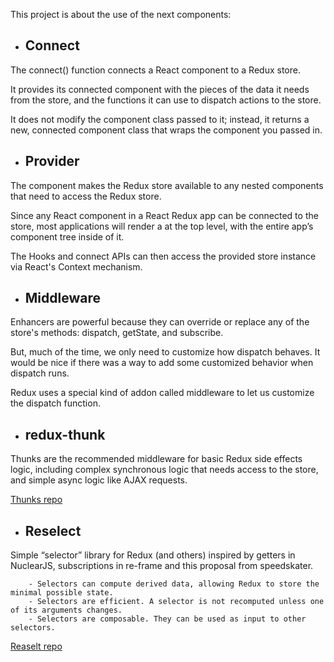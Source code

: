 This project is about the use of the next components:

- ## Connect

The connect() function connects a React component to a Redux store.

It provides its connected component with the pieces of the data it needs from the store, and the functions it can use to dispatch actions to the store.

It does not modify the component class passed to it; instead, it returns a new, connected component class that wraps the component you passed in.

- ## Provider

The <Provider> component makes the Redux store available to any nested components that need to access the Redux store.

Since any React component in a React Redux app can be connected to the store, most applications will render a <Provider> at the top level, with the entire app’s component tree inside of it.

The Hooks and connect APIs can then access the provided store instance via React's Context mechanism.


- ## Middleware

Enhancers are powerful because they can override or replace any of the store's methods: dispatch, getState, and subscribe.

But, much of the time, we only need to customize how dispatch behaves. It would be nice if there was a way to add some customized behavior when dispatch runs.

Redux uses a special kind of addon called middleware to let us customize the dispatch function.


- ## redux-thunk

Thunks are the recommended middleware for basic Redux side effects logic, including complex synchronous logic that needs access to the store, and simple async logic like AJAX requests.

[Thunks repo](https://github.com/reduxjs/redux-thunk)


- ## Reselect
Simple “selector” library for Redux (and others) inspired by getters in NuclearJS, subscriptions in re-frame and this proposal from speedskater.

        - Selectors can compute derived data, allowing Redux to store the minimal possible state.
        - Selectors are efficient. A selector is not recomputed unless one of its arguments changes.
        - Selectors are composable. They can be used as input to other selectors.

[Reaselt repo](https://github.com/reduxjs/reselect)